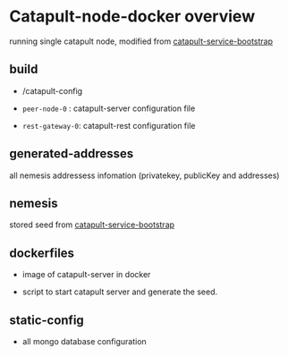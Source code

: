 # Catapult-node-docker overview

running single catapult node, modified from [catapult-service-bootstrap](https://github.com/tech-bureau/catapult-service-bootstrap)

## build
- /catapult-config

- `peer-node-0` : catapult-server configuration file

- `rest-gateway-0`: catapult-rest configuration file


## generated-addresses
all nemesis addressess infomation (privatekey, publicKey and addresses)

## nemesis
stored seed from [catapult-service-bootstrap](https://github.com/tech-bureau/catapult-service-bootstrap)

## dockerfiles
- image of catapult-server in docker

- script to start catapult server and generate the seed.

## static-config
- all mongo database configuration
